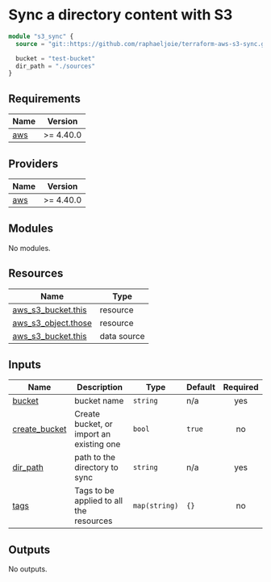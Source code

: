 # Sync a directory content with S3

```tf
module "s3_sync" {
  source = "git::https://github.com/raphaeljoie/terraform-aws-s3-sync.git?ref=v0.1.3"

  bucket = "test-bucket"
  dir_path = "./sources"
}
```

<!-- BEGIN_TF_DOCS -->
## Requirements

| Name | Version |
|------|---------|
| <a name="requirement_aws"></a> [aws](#requirement\_aws) | >= 4.40.0 |

## Providers

| Name | Version |
|------|---------|
| <a name="provider_aws"></a> [aws](#provider\_aws) | >= 4.40.0 |

## Modules

No modules.

## Resources

| Name | Type |
|------|------|
| [aws_s3_bucket.this](https://registry.terraform.io/providers/hashicorp/aws/latest/docs/resources/s3_bucket) | resource |
| [aws_s3_object.those](https://registry.terraform.io/providers/hashicorp/aws/latest/docs/resources/s3_object) | resource |
| [aws_s3_bucket.this](https://registry.terraform.io/providers/hashicorp/aws/latest/docs/data-sources/s3_bucket) | data source |

## Inputs

| Name | Description | Type | Default | Required |
|------|-------------|------|---------|:--------:|
| <a name="input_bucket"></a> [bucket](#input\_bucket) | bucket name | `string` | n/a | yes |
| <a name="input_create_bucket"></a> [create\_bucket](#input\_create\_bucket) | Create bucket, or import an existing one | `bool` | `true` | no |
| <a name="input_dir_path"></a> [dir\_path](#input\_dir\_path) | path to the directory to sync | `string` | n/a | yes |
| <a name="input_tags"></a> [tags](#input\_tags) | Tags to be applied to all the resources | `map(string)` | `{}` | no |

## Outputs

No outputs.
<!-- END_TF_DOCS -->
